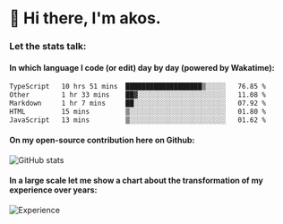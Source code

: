 # 👋 Hi there, I'm akos. 


### Let the stats talk:


#### In which language I code (or edit) day by day (powered by Wakatime): 

<!--START_SECTION:waka-->

```txt
TypeScript   10 hrs 51 mins  ███████████████████▒░░░░░   76.85 %
Other        1 hr 33 mins    ██▓░░░░░░░░░░░░░░░░░░░░░░   11.08 %
Markdown     1 hr 7 mins     ██░░░░░░░░░░░░░░░░░░░░░░░   07.92 %
HTML         15 mins         ▒░░░░░░░░░░░░░░░░░░░░░░░░   01.80 %
JavaScript   13 mins         ▒░░░░░░░░░░░░░░░░░░░░░░░░   01.62 %
```

<!--END_SECTION:waka-->

#### On my open-source contribution here on Github:
 
![GitHub stats](https://github-readme-stats.vercel.app/api?username=akosbalasko)

#### In a large scale let me show a chart about the transformation of my experience over years:   

![Experience](https://cr-skills-chart-widget.azurewebsites.net/api/api?username=akosbalasko)
